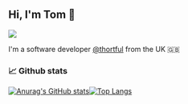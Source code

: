 ## Hi, I'm Tom 👋
<a href="mailto:tomadamlee02@gmail.com">![](https://img.shields.io/badge/Email-informational?style=flat&logo=gmail&labelColor=black&logoColor=white&color=004ACC)</a>

I'm a software developer [@thortful](https://www.thortful.com) from the UK 🇬🇧

### 📈 Github stats

[![Anurag's GitHub stats](https://github.com/PencilNavigator/readme-stats-URL/api?username=tomal02&show_icons=true&icon_color=007ACC&theme=github_dark&title_color=F7F7F7)](https://github.com/anuraghazra/github-readme-stats)[![Top Langs](https://github.com/PencilNavigator/readme-stats-URL/api/top-langs/?username=tomal02&layout=compact&theme=github_dark&title_color=F7F7F7)](https://github.com/anuraghazra/github-readme-stats)
